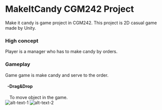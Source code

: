 # MakeItCandy CGM242 Project
Make it candy is game project in CGM242. This project is 2D casual game made by Unity.

### High concept
Player is a manager who has to make candy by orders.

### Gameplay
Game game is make candy and serve to the order. <br>
#### &ensp;-Drag&Drop
&emsp;To move object in the game.<br>
![alt-text-1](https://github.com/Sahapat/MakeItCandy-Android-/blob/master/Captures/Drag%26Drop-Fail-.gif)
![alt-text-2](https://github.com/Sahapat/MakeItCandy-Android-/blob/master/Captures/Drag%26Drop-Fail-.gif)